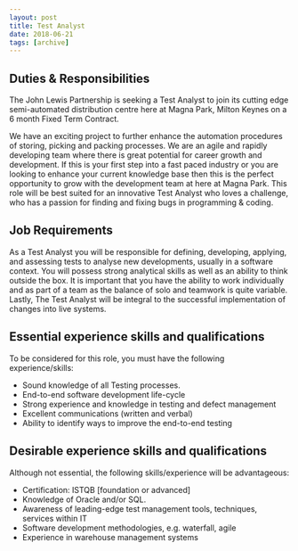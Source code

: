 ```yaml
---
layout: post
title: Test Analyst
date: 2018-06-21
tags: [archive]
---
```

## Duties &amp; Responsibilities

The John Lewis Partnership is seeking a Test Analyst to join its cutting edge
semi-automated distribution centre here at Magna Park, Milton Keynes on a 6
month Fixed Term Contract.

We have an exciting project to further enhance the automation procedures of
storing, picking and packing processes. We are an agile and rapidly developing
team where there is great potential for career growth and development. If this
is your first step into a fast paced industry or you are looking to enhance
your current knowledge base then this is the perfect opportunity to grow with
the development team at here at Magna Park. This role will be best suited for
an innovative Test Analyst who loves a challenge, who has a passion for finding
and fixing bugs in programming & coding.

## Job Requirements

As a Test Analyst you will be responsible for defining, developing, applying,
and assessing tests to analyse new developments, usually in a software context.
You will possess strong analytical skills as well as an ability to think outside
the box. It is important that you have the ability to work individually and as
part of a team as the balance of solo and teamwork is quite variable. Lastly,
The Test Analyst will be integral to the successful implementation of changes
into live systems.

## Essential experience skills and qualifications

To be considered for this role, you must have the following experience/skills:

* Sound knowledge of all Testing processes.
* End-to-end software development life-cycle
* Strong experience and knowledge in testing and defect management
* Excellent communications (written and verbal)
* Ability to identify ways to improve the end-to-end testing

## Desirable experience skills and qualifications

Although not essential, the following skills/experience will be advantageous:

* Certification: ISTQB [foundation or advanced]
* Knowledge of Oracle and/or SQL.
* Awareness of leading-edge test management tools, techniques, services within
    IT
* Software development methodologies, e.g. waterfall, agile
* Experience in warehouse management systems

